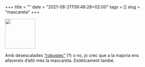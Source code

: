 +++
title = ""
date = "2021-08-21T09:46:28+02:00"
tags = []
slug = "mascareta"
+++

<img src="/uploads/2021/2021-08-21-memoji-mask.png" width="100" height="100">

Amb desescalades [“robustes”](https://www.elperiodicomediterraneo.com/castello-provincia/2021/08/16/coronavirus-castellon-puig-anuncia-desescalada-septiembre-56275128.html) (?) o no, jo crec que a la majoria ens afavoreix d’allò més la mascareta. Estèticament també.